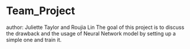 # Team_Project
author: Juliette Taylor and Roujia Lin
The goal of this project is to discuss the drawback and the usage of Neural Network model by setting up a simple one and train it.



